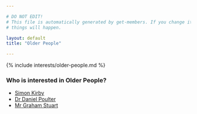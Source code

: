 ```yaml
---

# DO NOT EDIT!
# This file is automatically generated by get-members. If you change it, bad
# things will happen.

layout: default
title: "Older People"

---
```


{% include interests/older-people.md %}

### Who is interested in Older People?


* [Simon Kirby](../members/simon-kirby.html)
* [Dr Daniel Poulter](../members/dr-daniel-poulter.html)
* [Mr Graham Stuart](../members/mr-graham-stuart.html)
